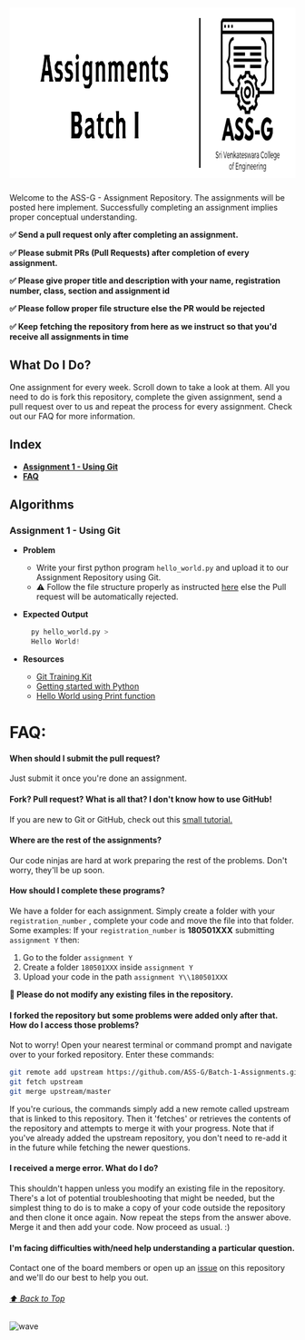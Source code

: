 <div align="left">
<h1>
    <img alt="header" src="/src/assets/Header.png" width="900" height="300"></img>
</h1>
Welcome to the  ASS-G - Assignment Repository. The assignments will be posted here implement. Successfully completing an assignment implies proper conceptual understanding.

**:white_check_mark: Send a pull request only after completing an assignment.**

**:white_check_mark: Please submit PRs (Pull Requests) after completion of every assignment.**

**:white_check_mark: Please give proper title and description with your name, registration number, class, section and assignment id**

**:white_check_mark: Please follow proper file structure else the PR would be rejected**

**:white_check_mark: Keep fetching the repository from here as we instruct so that you'd receive all assignments in time**

## What Do I Do?
One assignment for every week. Scroll down to take a look at them. All you need to do is fork this repository, complete the given assignment, send a pull request over to us and repeat the process for every assignment. Check out our FAQ for more information.

## Index
  - [**Assignment 1 - Using Git**](#assignment-1---using-git)
  - [**FAQ**](#faq)

## Algorithms
### **Assignment 1 - Using Git**

  - **Problem**
    - Write your first python program `hello_world.py` and upload it to our Assignment Repository using Git.
    - :warning: Follow the file structure properly as instructed [here](#how-should-i-complete-these-programs) else the Pull request will be automatically rejected.


  - **Expected Output**
    ```python
      py hello_world.py >      
      Hello World!
    ```


  - **Resources**
    - [Git Training Kit](https://github.com/ASS-G/Git-Training-Kit)
    - [Getting started with Python](https://github.com/ASS-G/Python-Training-Kit)
    - [Hello World using Print function](https://github.com/ASS-G/Batch-1-Assignments/blob/patch/p2/Assignment%201/180501000/hello_world.py)



FAQ:
======

  #### When should I submit the pull request?
  Just submit it once you're done an assignment.

  #### Fork? Pull request? What is all that? I don't know how to use GitHub!
  If you are new to Git or GitHub, check out this [small tutorial.](https://guides.github.com/activities/hello-world/)

  #### Where are the rest of the assignments?
  Our code ninjas are hard at work preparing the rest of the problems. Don't worry, they'll be up soon.

  #### How should I complete these programs?
  We have a folder for each assignment. Simply create a folder with your `registration_number` ,  complete your code and move the file into that folder.
  Some examples:
  If your `registration_number` is **180501XXX** submitting `assignment Y` then:
  1. Go to the folder `assignment Y`
  2. Create a folder `180501XXX` inside `assignment Y`
  3. Upload your code in the path `assignment Y\\180501XXX`

  **:no_entry_sign: Please do not modify any existing files in the repository.**

  #### I forked the repository but some problems were added only after that. How do I access those problems?
  Not to worry! Open your nearest terminal or command prompt and navigate over to your forked repository. Enter these commands:
  ```bash
  git remote add upstream https://github.com/ASS-G/Batch-1-Assignments.git
  git fetch upstream
  git merge upstream/master
  ```
  If you're curious, the commands simply add a new remote called upstream that is linked to this repository. Then it 'fetches' or retrieves the contents of the repository and attempts to merge it with your progress.
  Note that if you've already added the upstream repository, you don't need to re-add it in the future while fetching the newer questions.

  #### I received a merge error. What do I do?
  This shouldn't happen unless you modify an existing file in the repository. There's a lot of potential troubleshooting that might be needed, but the simplest thing to do is to make a copy of your code outside the repository and then clone it once again. Now repeat the steps from the answer above. Merge it and then add your code. Now proceed as usual. :)

  #### I'm facing difficulties with/need help understanding a particular question.
  Contact one of the board members or open up an [issue](https://github.com/ASS-G/Batch-1-Assignments/issues) on this repository and we'll do our best to help you out.

###### [:arrow_up: Back to Top](#----)


![wave](http://cdn.thekrishna.in/img/common/border.png)
